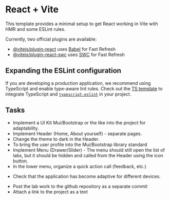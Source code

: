# React + Vite

This template provides a minimal setup to get React working in Vite with HMR and some ESLint rules.

Currently, two official plugins are available:

- [@vitejs/plugin-react](https://github.com/vitejs/vite-plugin-react/blob/main/packages/plugin-react/README.md) uses [Babel](https://babeljs.io/) for Fast Refresh
- [@vitejs/plugin-react-swc](https://github.com/vitejs/vite-plugin-react-swc) uses [SWC](https://swc.rs/) for Fast Refresh

## Expanding the ESLint configuration

If you are developing a production application, we recommend using TypeScript and enable type-aware lint rules. Check out the [TS template](https://github.com/vitejs/vite/tree/main/packages/create-vite/template-react-ts) to integrate TypeScript and [`typescript-eslint`](https://typescript-eslint.io) in your project.

## Tasks
- Implement a UI Kit Mui/Bootstrap or the like into the project for adaptability.
- Implement Header (Home, About yourself) - separate pages.
- Change the theme to dark in the Header.
- To bring the user profile into the Mui/Bootstrap library standard
- Implement Menu (Drawer/Slider) - The menu should still open the list of labs, but it should be hidden and called from the Header using the icon button.
- In the lower menu, organize a quick action call (feedback, etc.)
* Check that the application has become adaptive for different devices.
- Post the lab work to the github repository as a separate commit
- Attach a link to the project as a text